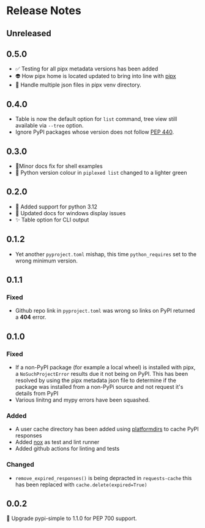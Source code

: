 # Release Notes

## Unreleased

## 0.5.0
- ✅ Testing for all pipx metadata versions has been added
- 👽 How pipx home is located updated to bring into line with [pipx](https://github.com/pypa/pipx)
- 🐛 Handle multiple json files in pipx venv directory.

## 0.4.0

- Table is now the default option for `list` command, tree view still available via `--tree` option.
- Ignore PyPI packages whose version does not follow [PEP 440](https://peps.python.org/pep-0440/).


## 0.3.0

- 📝Minor docs fix for shell examples
- 💄 Python version colour in `piplexed list` changed to a lighter green

## 0.2.0

- 🔧 Added support for python 3.12
- 📝 Updated docs for windows display issues
- ✨ Table option for CLI output


## 0.1.2

- Yet another `pyproject.toml` mishap, this time `python_requires` set to the wrong minimum version.

## 0.1.1

### Fixed

- Github repo link in `pyproject.toml` was wrong so links on PyPI returned a **404** error.


## 0.1.0

### Fixed

- If a non-PyPI package (for example a local wheel) is installed with pipx, a `NoSuchProjectError` results due it not being on PyPI. This has been resolved by using the pipx metadata json file to determine if the package was installed from a non-PyPi source and not request it's details from PyPI
- Various linitng and mypy errors have been squashed.



### Added

- A user cache directory has been added using [platformdirs](https://github.com/platformdirs/platformdirs) to cache PyPI responses
- Added [nox](https://github.com/wntrblm/nox) as test and lint runner
- Added github actions for linting and tests

### Changed

- `remove_expired_responses()` is being depracted in `requests-cache` this has been replaced with `cache.delete(expired=True)`



##  0.0.2

🔼 Upgrade pypi-simple to 1.1.0 for PEP 700 support.


